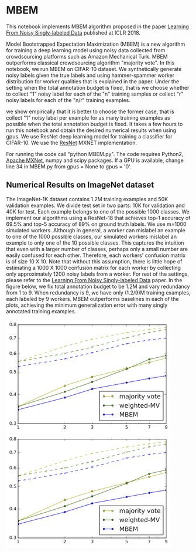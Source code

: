 # MBEM
This notebook implements MBEM algorithm proposed in the paper [Learning From Noisy Singly-labeled Data](https://openreview.net/forum?id=H1sUHgb0Z) published at ICLR 2018.

Model Bootstrapped Expectation Maximization (MBEM) is a new algorithm for training a deep learning model using noisy data collected from crowdsourcing platforms such as Amazon Mechanical Turk. MBEM outperforms classical crowdsourcing algorithm "majority vote". In this notebook, we run MBEM on CIFAR-10 dataset. We synthetically generate noisy labels given the true labels and using hammer-spammer worker distribution for worker qualities that is explained in the paper. Under the setting when the total annotation budget is fixed, that is we choose whether to collect "1" noisy label for each of the "n" training samples or collect "r" noisy labels for each of the "n/r" training examples.

we show empirically that it is better to choose the former case, that is collect "1" noisy label per example for as many training examples as possible when the total annotation budget is fixed. It takes a few hours to run this notebook and obtain the desired numerical results when using gpus. We use ResNet deep learning model for training a classifier for CIFAR-10. We use the [ResNet](https://github.com/tornadomeet/ResNet/) MXNET implementation.

For running the code call "python MBEM.py". The code requires Python2, [Apache MXNet](https://mxnet.incubator.apache.org/), numpy and scipy packages. 
If a GPU is available, change line 34 in MBEM.py from gpus = None to gpus = '0'. 

## Numerical Results on ImageNet dataset
The ImageNet-1K dataset contains 1.2M training examples and 50K validation examples. 
We divide test set in two parts: 10K for validation and 40K for test. 
Each example belongs to one of the possible 1000 classes. 
We implement our algorithms using a ResNet-18 that achieves top-1 accuracy of 69.5%
and top-5 accuracy of 89% on ground truth labels. 
We use m=1000 simulated workers. 
Although in general, a worker can mislabel an example to one of the 1000 possible classes, 
our simulated workers mislabel 
an example to only one of the 10 possible classes. 
This captures the intuition that even with a larger number of classes, perhaps only a small number are easily confused for each other.
Therefore, each workers' confusion matrix is of size 10 X 10. 
Note that without this assumption, 
there is little hope of estimating a 1000 X 1000 confusion matrix 
for each worker by collecting only approximately 1200 noisy labels from a worker. 
For rest of the settings, please refer to the [Learning From Noisy Singly-labeled Data](https://openreview.net/forum?id=H1sUHgb0Z) paper. 
In the figure below, we fix total annotation budget to be 1.2M 
and vary redundancy from 1 to 9. 
When redundancy is 9, we have only (1.2/9)M training examples,
each labeled by 9 workers. 
MBEM outperforms baselines
in each of the plots, 
achieving the minimum generalization error 
with many singly annotated training examples.

![Figure 1][logo] ![Figure 1][logo] 

[logo]:https://github.com/khetan2/MBEM/blob/master/2_chs.png     
